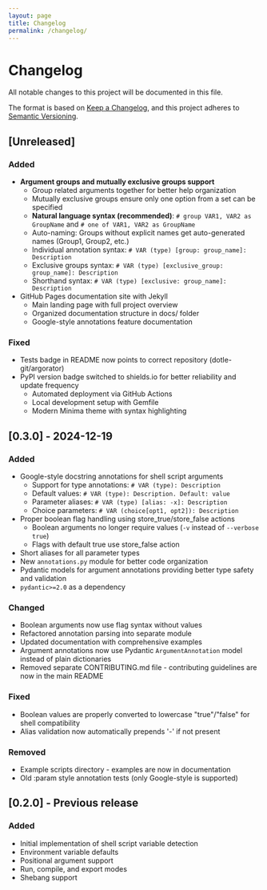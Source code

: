 ```yaml
---
layout: page
title: Changelog
permalink: /changelog/
---
```


# Changelog

All notable changes to this project will be documented in this file.

The format is based on [Keep a Changelog](https://keepachangelog.com/en/1.0.0/),
and this project adheres to [Semantic Versioning](https://semver.org/spec/v2.0.0.html).

## [Unreleased]

### Added
- **Argument groups and mutually exclusive groups support**
  - Group related arguments together for better help organization
  - Mutually exclusive groups ensure only one option from a set can be specified
  - **Natural language syntax (recommended)**: `# group VAR1, VAR2 as GroupName` and `# one of VAR1, VAR2 as GroupName`
  - Auto-naming: Groups without explicit names get auto-generated names (Group1, Group2, etc.)
  - Individual annotation syntax: `# VAR (type) [group: group_name]: Description`
  - Exclusive groups syntax: `# VAR (type) [exclusive_group: group_name]: Description`
  - Shorthand syntax: `# VAR (type) [exclusive: group_name]: Description`
- GitHub Pages documentation site with Jekyll
  - Main landing page with full project overview
  - Organized documentation structure in docs/ folder
  - Google-style annotations feature documentation

### Fixed
- Tests badge in README now points to correct repository (dotle-git/argorator)
- PyPI version badge switched to shields.io for better reliability and update frequency
  - Automated deployment via GitHub Actions
  - Local development setup with Gemfile
  - Modern Minima theme with syntax highlighting

## [0.3.0] - 2024-12-19

### Added
- Google-style docstring annotations for shell script arguments
  - Support for type annotations: `# VAR (type): Description`
  - Default values: `# VAR (type): Description. Default: value`
  - Parameter aliases: `# VAR (type) [alias: -x]: Description`
  - Choice parameters: `# VAR (choice[opt1, opt2]): Description`
- Proper boolean flag handling using store_true/store_false actions
  - Boolean arguments no longer require values (`-v` instead of `--verbose true`)
  - Flags with default true use store_false action
- Short aliases for all parameter types
- New `annotations.py` module for better code organization
- Pydantic models for argument annotations providing better type safety and validation
- `pydantic>=2.0` as a dependency

### Changed
- Boolean arguments now use flag syntax without values
- Refactored annotation parsing into separate module
- Updated documentation with comprehensive examples
- Argument annotations now use Pydantic `ArgumentAnnotation` model instead of plain dictionaries
- Removed separate CONTRIBUTING.md file - contributing guidelines are now in the main README

### Fixed
- Boolean values are properly converted to lowercase "true"/"false" for shell compatibility
- Alias validation now automatically prepends '-' if not present

### Removed
- Example scripts directory - examples are now in documentation
- Old :param style annotation tests (only Google-style is supported)

## [0.2.0] - Previous release

### Added
- Initial implementation of shell script variable detection
- Environment variable defaults
- Positional argument support
- Run, compile, and export modes
- Shebang support